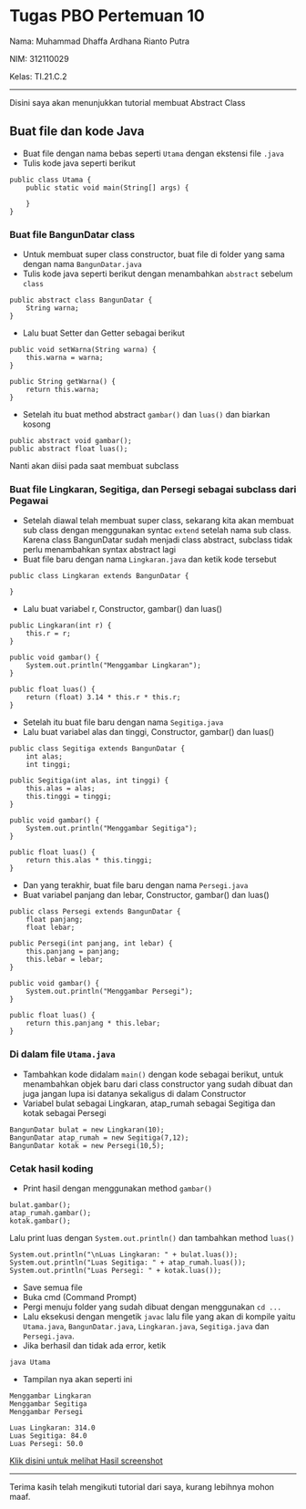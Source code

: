 # Tugas PBO Pertemuan 10

Nama: Muhammad Dhaffa Ardhana Rianto Putra

NIM: 312110029

Kelas: TI.21.C.2

---

Disini saya akan menunjukkan tutorial membuat Abstract Class

## Buat file dan kode Java

- Buat file dengan nama bebas seperti `Utama` dengan ekstensi file `.java`
- Tulis kode java seperti berikut

```
public class Utama {
	public static void main(String[] args) {
	
	}
}
```

### Buat file BangunDatar class

- Untuk membuat super class constructor, buat file di folder yang sama dengan nama `BangunDatar.java`
- Tulis kode java seperti berikut dengan menambahkan `abstract` sebelum `class`

```
public abstract class BangunDatar {
	String warna;
}
```

- Lalu buat Setter dan Getter sebagai berikut

```
public void setWarna(String warna) {
	this.warna = warna;
}

public String getWarna() {
	return this.warna;
}
```

- Setelah itu buat method abstract `gambar()` dan `luas()` dan biarkan kosong

```
public abstract void gambar();
public abstract float luas();
```

Nanti akan diisi pada saat membuat subclass

### Buat file Lingkaran, Segitiga, dan Persegi sebagai subclass dari Pegawai

- Setelah diawal telah membuat super class, sekarang kita akan membuat sub class dengan menggunakan syntac `extend` setelah nama sub class. Karena class BangunDatar sudah menjadi class abstract, subclass tidak perlu menambahkan syntax abstract lagi
- Buat file baru dengan nama `Lingkaran.java` dan ketik kode tersebut


```
public class Lingkaran extends BangunDatar {

}
```

- Lalu buat variabel r, Constructor, gambar() dan luas()


```
public Lingkaran(int r) {
	this.r = r;
}

public void gambar() {
	System.out.println("Menggambar Lingkaran");
}

public float luas() {
	return (float) 3.14 * this.r * this.r;
}
```

- Setelah itu buat file baru dengan nama `Segitiga.java`
- Lalu buat variabel alas dan tinggi, Constructor, gambar() dan luas()

```
public class Segitiga extends BangunDatar {
	int alas;
	int tinggi;

public Segitiga(int alas, int tinggi) {
	this.alas = alas;
	this.tinggi = tinggi;
}

public void gambar() {
	System.out.println("Menggambar Segitiga");
}

public float luas() {
	return this.alas * this.tinggi;
}
```

- Dan yang terakhir, buat file baru dengan nama `Persegi.java`
- Buat variabel panjang dan lebar, Constructor, gambar() dan luas()

```
public class Persegi extends BangunDatar {
	float panjang;
	float lebar;

public Persegi(int panjang, int lebar) {
	this.panjang = panjang;
	this.lebar = lebar;
}

public void gambar() {
	System.out.println("Menggambar Persegi");
}

public float luas() {
	return this.panjang * this.lebar;
}
```

### Di dalam file `Utama.java`

- Tambahkan kode didalam `main()` dengan kode sebagai berikut, untuk menambahkan objek baru dari class constructor yang sudah dibuat dan juga jangan lupa isi datanya sekaligus di dalam Constructor
- Variabel bulat sebagai Lingkaran, atap_rumah sebagai Segitiga dan kotak sebagai Persegi

```
BangunDatar bulat = new Lingkaran(10);
BangunDatar atap_rumah = new Segitiga(7,12);
BangunDatar kotak = new Persegi(10,5);
```

### Cetak hasil koding

- Print hasil dengan menggunakan method `gambar()`

```
bulat.gambar();
atap_rumah.gambar();
kotak.gambar();
```

Lalu print luas dengan `System.out.println()` dan tambahkan method `luas()`

```
System.out.println("\nLuas Lingkaran: " + bulat.luas());
System.out.println("Luas Segitiga: " + atap_rumah.luas());
System.out.println("Luas Persegi: " + kotak.luas());
```

- Save semua file
- Buka cmd (Command Prompt)
- Pergi menuju folder yang sudah dibuat dengan menggunakan `cd ...`
- Lalu eksekusi dengan mengetik `javac` lalu file yang akan di kompile yaitu `Utama.java`, `BangunDatar.java`, `Lingkaran.java`, `Segitiga.java` dan `Persegi.java`.
- Jika berhasil dan tidak ada error, ketik

```
java Utama
```

- Tampilan nya akan seperti ini

```
Menggambar Lingkaran
Menggambar Segitiga
Menggambar Persegi

Luas Lingkaran: 314.0
Luas Segitiga: 84.0
Luas Persegi: 50.0
```

[Klik disini untuk melihat Hasil screenshot](./img.png)

___
Terima kasih telah mengikuti tutorial dari saya, kurang lebihnya mohon maaf.
